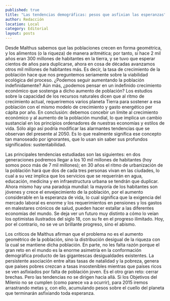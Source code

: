 ```yaml
---
published: true
title: "Las tendencias demográficas: pesos que asfixian las esperanzas"
author: Redacción
location: Local
category: Editorial
layout: posts
---
```


Desde Malthus sabemos que las poblaciones crecen en forma geométrica, y los alimentos (o la riqueza) de manera aritmética; por tanto, si hace 2 mil años eran 300 millones de habitantes en la tierra, y se tuvo que esperar cientos de años para duplicarse, ahora en cosa de décadas avanzamos otros mil millones de habitantes más. Es decir, la tasa de crecimiento de la población hace que nos preguntemos seriamente sobre la viabilidad ecológica del proceso. ¿Podemos seguir aumentando la población
indefinidamente? Aún más, ¿podemos pensar en un indefinido crecimiento económico que sostenga a dicho aumento de población? Los estudios sobre la capacidad de los recursos naturales dicen que al ritmo de crecimiento actual, requeriremos varios planeta Tierra para sostener a esa población con el mismo modelo de crecimiento y gasto energético per cápita por año. En conclusión: debemos concebir un límite al crecimiento económico y al aumento de la población mundial, lo que implica un cambio sustancial en los principios ordenadores de nuestras economías y estilos de vida. Sólo algo así podría modificar las alarmantes tendencias que se observan del presente al 2050. Es lo que realmente significa ese concepto tan manoseado por ignorantes, que lo usan sin saber sus profundos significados: sustentabilidad.

Las principales tendencias estudiadas son las siguientes: en dos generaciones podremos llegar a los 10 mil millones de habitantes (hoy somos poco más de 7 mil millones); en 30 años el ritmo de urbanización de la población hará que dos de cada tres personas vivan en las ciudades, lo cual a su vez implica que los servicios que se requerirán en agua, educación, medicina y en infraestructura urbana se tendrán que duplicar. Ahora mismo hay una paradoja mundial: la mayoría de los habitantes son jóvenes y crece el envejecimiento de la población, por el aumento considerable en la esperanza de vida, lo cual significa que la exigencia del mercado laboral es enorme y los requerimientos en pensiones y los gastos en malestares crónicos de salud, pueden hacer estallar a las diferentes economías del mundo. Se deja ver un futuro muy distinto a cómo lo veían los optimistas ilustrados del siglo 18, con su fe en el progreso ilimitado. Hoy, por el contrario, no se ve un brillante progreso, sino el abismo. 

Los críticos de Malthus afirman que el problema no es el aumento geométrico de la población, sino la distribución desigual de la riqueza con la cual se mantiene dicha población. En parte, no les falta razón porque el gran reto en el mundo es la enorme asimetría en la conformación demográfica producto de las gigantescas desigualdades existentes. La persistente asociación entre altas tasas de natalidad y la pobreza, genera que países pobres crezcan a tasas insostenibles mientras que países ricos se ven asfixiados por falta de población joven. Es el otro gran reto: cerrar brechas. Pero las tendencias no se dirigen hacia allá. Si los Objetivos del Milenio no se cumplen (como parece va a ocurrir), para 2015 iremos arrastrando metas y, con ello, acumulando pesos sobre el cuello del planeta que terminarán asfixiando toda esperanza.
